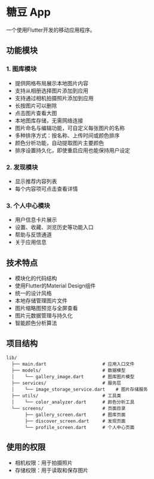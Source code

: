 # 糖豆 App

一个使用Flutter开发的移动应用程序。

## 功能模块

### 1. 图库模块
- 提供网格布局展示本地图片内容
- 支持从相册选择图片添加到应用
- 支持通过相机拍摄照片添加到应用
- 长按图片可以删除
- 点击图片查看大图
- 本地图库存储，无需网络连接
- 图片命名与编辑功能，可自定义每张图片的名称
- 多种排序方式：按名称、上传时间或颜色排序
- 颜色分析功能，自动提取图片主要颜色
- 排序设置持久化，即使重启应用也能保持用户设定

### 2. 发现模块
- 显示推荐内容列表
- 每个内容项可点击查看详情

### 3. 个人中心模块
- 用户信息卡片展示
- 设置、收藏、浏览历史等功能入口
- 帮助与反馈通道
- 关于应用信息

## 技术特点
- 模块化的代码结构
- 使用Flutter的Material Design组件
- 统一的设计风格
- 本地存储管理图片文件
- 图片缩略图预览与全屏查看
- 图片元数据管理与持久化
- 智能颜色分析算法

## 项目结构
```
lib/
  ├── main.dart                     # 应用入口文件
  ├── models/                       # 数据模型
  │    └── gallery_image.dart       # 图库图片模型
  ├── services/                     # 服务层
  │    └── image_storage_service.dart    # 图片存储服务
  ├── utils/                        # 工具类
  │    └── color_analyzer.dart      # 颜色分析工具
  └── screens/                      # 页面目录
       ├── gallery_screen.dart      # 图库页面
       ├── discover_screen.dart     # 发现页面
       └── profile_screen.dart      # 个人中心页面
```

## 使用的权限
- 相机权限：用于拍摄照片
- 存储权限：用于读取和保存图片
